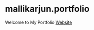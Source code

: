 # mallikarjun.portfolio
Welcome to My Portfolio [Website](https://mallikarjun2014.github.io/portfolio/)
